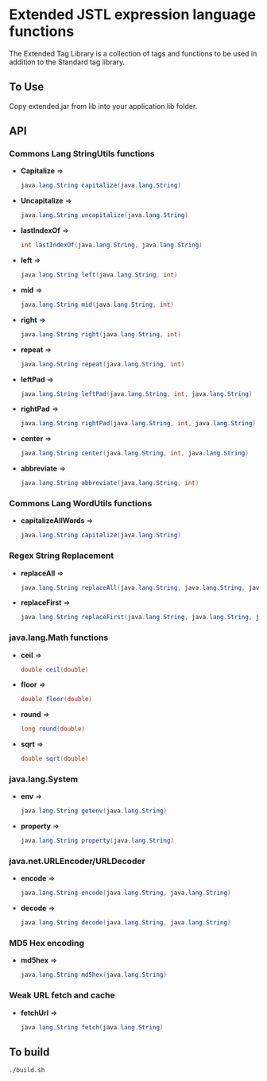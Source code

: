 Extended JSTL expression language functions
===========================================
The Extended Tag Library is a collection of tags and functions to be used in addition to the Standard tag library.


To Use
------
Copy extended.jar from lib into your application lib folder.


API
---
### Commons Lang StringUtils functions
- **Capitalize** =>
  ```java
  java.lang.String capitalize(java.lang.String)
  ```
- **Uncapitalize** =>
  ```java
  java.lang.String uncapitalize(java.lang.String)
  ```
- **lastIndexOf** =>
  ```java
  int lastIndexOf(java.lang.String, java.lang.String)
  ```
- **left** =>
  ```java
  java.lang.String left(java.lang.String, int)
  ```
- **mid** =>
  ```java
  java.lang.String mid(java.lang.String, int)
  ```
- **right** =>
  ```java
  java.lang.String right(java.lang.String, int)
  ```
- **repeat** =>
  ```java
  java.lang.String repeat(java.lang.String, int)
  ```
- **leftPad** =>
  ```java
  java.lang.String leftPad(java.lang.String, int, java.lang.String)
  ```
- **rightPad** =>
  ```java
  java.lang.String rightPad(java.lang.String, int, java.lang.String)
  ```
- **center** =>
  ```java
  java.lang.String center(java.lang.String, int, java.lang.String)
  ```
- **abbreviate** =>
  ```java
  java.lang.String abbreviate(java.lang.String, int)
  ```

### Commons Lang WordUtils functions
- **capitalizeAllWords** =>
  ```java
  java.lang.String capitalize(java.lang.String)
  ```

### Regex String Replacement
- **replaceAll** =>
  ```java
  java.lang.String replaceAll(java.lang.String, java.lang.String, java.lang.String)
  ```
- **replaceFirst** =>
  ```java
  java.lang.String replaceFirst(java.lang.String, java.lang.String, java.lang.String)
  ```

### java.lang.Math functions
- **ceil** =>
  ```java
  double ceil(double)
  ```
- **floor** =>
  ```java
  double floor(double)
  ```
- **round** =>
  ```java
  long round(double)
  ```
- **sqrt** =>
  ```java
  double sqrt(double)
  ```

### java.lang.System
- **env** =>
  ```java
  java.lang.String getenv(java.lang.String)
  ```
- **property** =>
  ```java
  java.lang.String property(java.lang.String)
  ```

### java.net.URLEncoder/URLDecoder
- **encode** =>
  ```java
  java.lang.String encode(java.lang.String, java.lang.String)
  ```
- **decode** =>
  ```java
  java.lang.String decode(java.lang.String, java.lang.String)
  ```

### MD5 Hex encoding
- **md5hex** =>
  ```java
  java.lang.String md5hex(java.lang.String)
  ```

### Weak URL fetch and cache
- **fetchUrl** =>
  ```java
  java.lang.String fetch(java.lang.String)
  ```


To build
--------
```
./build.sh
```

